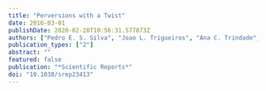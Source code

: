 ```yaml
---
title: "Perversions with a Twist"
date: 2016-03-01
publishDate: 2020-02-28T10:56:31.577873Z
authors: ["Pedro E. S. Silva", "Joao L. Trigueiros", "Ana C. Trindade", "Ricardo Simoes", "Ricardo G. Dias", "Maria Helena Godinho", "Fernao Vistulo de Abreu"]
publication_types: ["2"]
abstract: ""
featured: false
publication: "*Scientific Reports*"
doi: "10.1038/srep23413"
---
```



